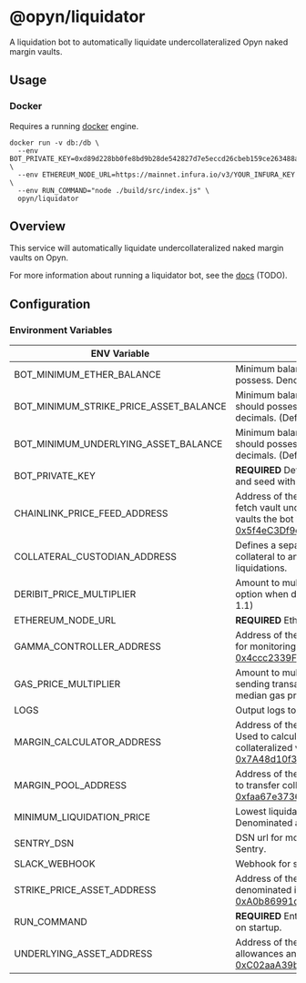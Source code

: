 # @opyn/liquidator

A liquidation bot to automatically liquidate undercollateralized Opyn naked margin vaults.

## Usage

### Docker

Requires a running [docker](https://docker.com) engine.

```
docker run -v db:/db \
  --env BOT_PRIVATE_KEY=0xd89d228bb0fe8bd9b28de542827d7e5eccd26cbeb159ce263488a6a54b88bdcf \
  --env ETHEREUM_NODE_URL=https://mainnet.infura.io/v3/YOUR_INFURA_KEY \
  --env RUN_COMMAND="node ./build/src/index.js" \
  opyn/liquidator
```

## Overview

This service will automatically liquidate undercollateralized naked margin vaults on Opyn.

For more information about running a liquidator bot, see the [docs]() (TODO).

## Configuration

### Environment Variables

| ENV Variable                           | Description                                                                                                                                                                                                                                                                           |
| -------------------------------------- | ------------------------------------------------------------------------------------------------------------------------------------------------------------------------------------------------------------------------------------------------------------------------------------- |
| BOT_MINIMUM_ETHER_BALANCE              | Minimum balance of Ether the bot's wallet should possess. Denominated in wei. (Default: 0)                                                                                                                                                                                            |
| BOT_MINIMUM_STRIKE_PRICE_ASSET_BALANCE | Minimum balance of strike price asset the bot's wallet should possess. Denominated in strike price asset decimals. (Default: 0)                                                                                                                                                       |
| BOT_MINIMUM_UNDERLYING_ASSET_BALANCE   | Minimum balance of underyling asset the bot's wallet should possess. Denominated in underlying asset decimals. (Default: 0)                                                                                                                                                           |
| BOT_PRIVATE_KEY                        | **REQUIRED** Defines the wallet the bot will use. Generate and seed with Ether before running the bot.                                                                                                                                                                                |
| CHAINLINK_PRICE_FEED_ADDRESS           | Address of the deployed Chainlink Price Feed contract to fetch vault underlying prices from. Determines which vaults the bot will be concerned with. (Default: [0x5f4eC3Df9cbd43714FE2740f5E3616155c5b8419](https://etherscan.io/address/0x5f4eC3Df9cbd43714FE2740f5E3616155c5b8419)) |
| COLLATERAL_CUSTODIAN_ADDRESS           | Defines a separate address the bot will use to transfer collateral to and from during vault settlement and liquidations.                                                                                                                                                              |
| DERIBIT_PRICE_MULTIPLIER               | Amount to multiply the Deribit best ask price of a given option when determing liquidation profitability. (Default: 1.1)                                                                                                                                                              |
| ETHEREUM_NODE_URL                      | **REQUIRED** Ethereum node URL to use (i.e. an Infura url).                                                                                                                                                                                                                           |
| GAMMA_CONTROLLER_ADDRESS               | Address of the deployed Opyn Controller contract. Used for monitoring and liquidating vaults. (Default: [0x4ccc2339F87F6c59c6893E1A678c2266cA58dC72](https://etherscan.io/address/0x4ccc2339F87F6c59c6893E1A678c2266cA58dC72))                                                        |
| GAS_PRICE_MULTIPLIER                   | Amount to multiply the `rapid` [GasNow](https://www.gasnow.org/) gas price by when sending transactions. Multiplied against the on-chain median gas price as a fallback. (Default: 1.0)                                                                                               |
| LOGS                                   | Output logs to stdout. (Default: True)                                                                                                                                                                                                                                                |
| MARGIN_CALCULATOR_ADDRESS              | Address of the deployed Opyn Margin Calculator contract. Used to calculate margin requirements of partially collateralized vaults. (Default: [0x7A48d10f372b3D7c60f6c9770B91398e4ccfd3C7](https://etherscan.io/address/0x7a48d10f372b3d7c60f6c9770b91398e4ccfd3c7))                   |
| MARGIN_POOL_ADDRESS                    | Address of the deployed Opyn Margin Pool contract. Used to transfer collateral during liquidations. (Default: [0xfaa67e3736572645B38AF7410B3E1006708e13F4](https://etherscan.io/address/0xfaa67e3736572645B38AF7410B3E1006708e13F4))                                                  |
| MINIMUM_LIQUIDATION_PRICE              | Lowest liquidation price the bot will liquidate for. Denominated and formatted as USD. (Default: 5.00)                                                                                                                                                                                |
| SENTRY_DSN                             | DSN url for monitoring and sending error messages to Sentry.                                                                                                                                                                                                                          |
| SLACK_WEBHOOK                          | Webhook for sending error messages to a Slack channel.                                                                                                                                                                                                                                |
| STRIKE_PRICE_ASSET_ADDRESS             | Address of the asset contract the strike price is denominated in. (Default: [0xA0b86991c6218b36c1d19D4a2e9Eb0cE3606eB48](https://etherscan.io/address/0xa0b86991c6218b36c1d19d4a2e9eb0ce3606eb48))                                                                                    |
| RUN_COMMAND                            | **REQUIRED** Entry point used by the bot's Docker container on startup.                                                                                                                                                                                                               |
| UNDERLYING_ASSET_ADDRESS               | Address of the underlying asset contract. Used to check allowances and initiate liquidations. (Default: [0xC02aaA39b223FE8D0A0e5C4F27eAD9083C756Cc2](https://etherscan.io/address/0xc02aaa39b223fe8d0a0e5c4f27ead9083c756cc2))                                                        |
